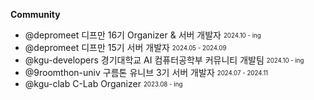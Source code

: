 **Community**
- @depromeet 디프만 16기 Organizer & 서버 개발자 <sub><sup>2024.10 - ing</sup></sub>
- @depromeet 디프만 15기 서버 개발자 <sub><sup>2024.05 - 2024.09</sup></sub>
- @kgu-developers 경기대학교 AI 컴퓨터공학부 커뮤니티 개발팀 <sub><sup>2024.10 - ing</sup></sub>
- @9roomthon-univ 구름톤 유니브 3기 서버 개발자 <sub><sup>2024.07 - 2024.11</sup></sub>
- @kgu-clab C-Lab Organizer <sub><sup>2023.08 - ing</sup></sub>


<!--
### **👨🏻‍💻 Career**
<img src="https://github.com/user-attachments/assets/9a3e81ad-daa3-4e7a-bf7b-7ad08dd750ad" width="25"> **Depromeet 16th Organizer & Server Engineer** <sub><sup>2024.10 - ing</sup></sub>

<img src="https://github.com/user-attachments/assets/953e0f5a-2650-4e19-95c4-660dbbb6d67a" width="25"> **Depromeet 15th Server Engineer**  <sub><sup>2024.05 - 2024.09</sup></sub>

<img src="https://github.com/user-attachments/assets/4afab059-66bf-4f48-b27b-9f5bb7f4a38c" width="25"> **Kyonggi Univ. AI Computer Science Development Team** <sub><sup>2024.10 - ing</sup></sub>

<img src="https://github.com/user-attachments/assets/63d107f7-8713-4489-8918-45338952de60" width="25"> **9oormthonUNIV 3th Server Engineer** <sub><sup>2024.07 - 2024.11</sup></sub>

<img src="https://github.com/user-attachments/assets/02809afd-661a-487f-994d-4454bdd83456" width="25"> **KGU C-Lab** <sub><sup>2022.09 - ing</sup></sub>


<img src="https://github.com/user-attachments/assets/7879874b-44a0-4cce-933c-6dec70449de9" width="25"> **C-Lab Core Team Server Engineer** <sub><sup>2023.09 - 2024.01</sup></sub>

<img src="https://github.com/user-attachments/assets/02809afd-661a-487f-994d-4454bdd83456" width="25"> **C-Lab President** <sub><sup>2025.01 - ing</sup></sub>

<img src="https://github.com/user-attachments/assets/02809afd-661a-487f-994d-4454bdd83456" width="25"> **C-Lab Organizer** <sub><sup>2023.08 - 2024.12</sup></sub>


### **🏆 Awards**
- 🏅 **Deprommet 15th Best Award** <sub><sup>모임원들과 더 가까워지는 공간 : moring</sup></sub>
- 🏅 **10th Software SecureCoding Hackathon Best Award** <sub><sup>의류 기부 플랫폼 Re:Born</sup></sub>
- 🏅 **2024 Kyonggi Univ. Pre-Capstone Gold Prize** <sub><sup>GPT 대화형 태블릿 메뉴판 : Nice To Menu</sup></sub>


### **📲 Services**
- **Paju-si Sports Council Marathon Apply System**
- **Hanam-si Paralympic Sports Council Official Website**
- **KGU C-Lab Platform Server** : <a href="https://www.clab.page">🔗</a>


### **✍🏻 Posts**
- **When @Valid does not work in Spring Boot 3.2 and later** : <a href="https://medium.com/@ummdev03/springboot3-2-이후-버전에서-valid가-동작하지-않을-때-86969320cc0f">🔗</a>


### 🔨My Tech Stack
[![My Skills](https://skillicons.dev/icons?i=java,spring,mysql,postgres,docker,githubactions,grafana&theme=dark)](https://skillicons.dev) <br>
[![My Skills](https://skillicons.dev/icons?i=react,tailwind,vite&theme=dark)](https://skillicons.dev) -->



